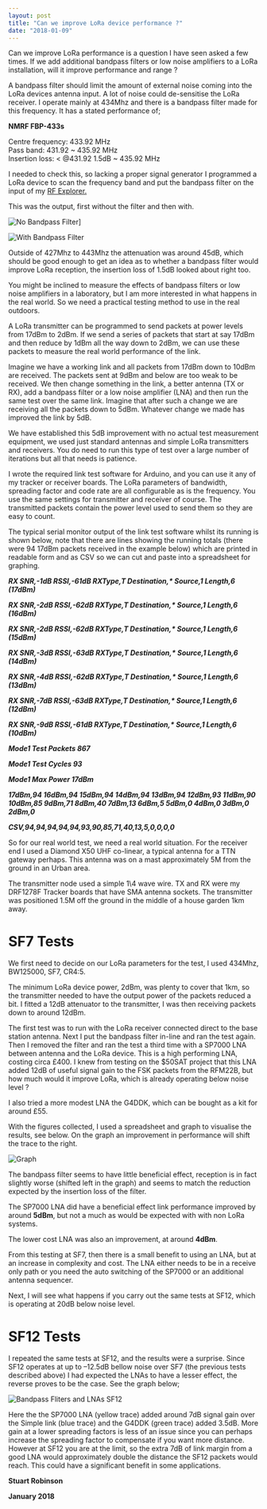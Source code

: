 ```yaml
---
layout: post
title: "Can we improve LoRa device performance ?"
date: "2018-01-09"
---
```


Can we improve LoRa performance is a question I have seen asked a few times. If we add additional bandpass filters or low noise amplifiers to a LoRa installation, will it improve performance and range ?

A bandpass filter should limit the amount of external noise coming into the LoRa devices antenna input. A lot of noise could de-sensitise the LoRa receiver. I operate mainly at 434Mhz and there is a bandpass filter made for this frequency. It has a stated performance of;

**NMRF FBP-433s**

Centre frequency: 433.92 MHz  
Pass band: 431.92 ~ 435.92 MHz  
Insertion loss: < @431.92 1.5dB ~ 435.92 MHz

I needed to check this, so lacking a proper signal generator I programmed a LoRa device to scan the frequency band and put the bandpass filter on the input of my [RF Explorer.](http://j3.rf-explorer.com/)

This was the output, first without the filter and then with.

![No Bandpass Filter](images/No-Bandpass-Filter_thumb.jpg "No Bandpass Filter")]

![With Bandpass Filter](images/With-Bandpass-Filter_thumb.jpg "With Bandpass Filter")

Outside of 427Mhz to 443Mhz the attenuation was around 45dB, which should be good enough to get an idea as to whether a bandpass filter would improve LoRa reception, the insertion loss of 1.5dB looked about right too.

You might be inclined to measure the effects of bandpass filters or low noise amplifiers in a laboratory, but I am more interested in what happens in the real world. So we need a practical testing method to use in the real outdoors.

A LoRa transmitter can be programmed to send packets at power levels from 17dBm to 2dBm. If we send a series of packets that start at say 17dBm and then reduce by 1dBm all the way down to 2dBm, we can use these packets to measure the real world performance of the link.

Imagine we have a working link and all packets from 17dBm down to 10dBm are received. The packets sent at 9dBm and below are too weak to be received. We then change something in the link, a better antenna (TX or RX), add a bandpass filter or a low noise amplifier (LNA) and then run the same test over the same link. Imagine that after such a change we are receiving all the packets down to 5dBm. Whatever change we made has improved the link by 5dB.

We have established this 5dB improvement with no actual test measurement equipment, we used just standard antennas and simple LoRa transmitters and receivers. You do need to run this type of test over a large number of iterations but all that needs is patience.

I wrote the required link test software for Arduino, and you can use it any of my tracker or receiver boards. The LoRa parameters of bandwidth, spreading factor and code rate are all configurable as is the frequency. You use the same settings for transmitter and receiver of course. The transmitted packets contain the power level used to send them so they are easy to count.

The typical serial monitor output of the link test software whilst its running is shown below, note that there are lines showing the running totals (there were 94 17dBm packets received in the example below) which are printed in readable form and as CSV so we can cut and paste into a spreadsheet for graphing.

_**RX SNR,-1dB RSSI,-61dB RXType,T Destination,\* Source,1 Length,6 (17dBm)**_

_**RX SNR,-2dB RSSI,-62dB RXType,T Destination,\* Source,1 Length,6 (16dBm)**_

_**RX SNR,-2dB RSSI,-62dB RXType,T Destination,\* Source,1 Length,6 (15dBm)**_

_**RX SNR,-3dB RSSI,-63dB RXType,T Destination,\* Source,1 Length,6 (14dBm)**_

_**RX SNR,-4dB RSSI,-62dB RXType,T Destination,\* Source,1 Length,6 (13dBm)**_

_**RX SNR,-7dB RSSI,-63dB RXType,T Destination,\* Source,1 Length,6 (12dBm)**_

_**RX SNR,-9dB RSSI,-61dB RXType,T Destination,\* Source,1 Length,6 (10dBm)**_

_**Mode1 Test Packets 867**_

_**Mode1 Test Cycles 93**_

_**Mode1 Max Power 17dBm**_

_**17dBm,94 16dBm,94 15dBm,94 14dBm,94 13dBm,94 12dBm,93 11dBm,90 10dBm,85 9dBm,71 8dBm,40 7dBm,13 6dBm,5 5dBm,0 4dBm,0 3dBm,0 2dBm,0**_

_**CSV,94,94,94,94,94,93,90,85,71,40,13,5,0,0,0,0**_

So for our real world test, we need a real world situation. For the receiver end I used a Diamond X50 UHF co-linear, a typical antenna for a TTN gateway perhaps. This antenna was on a mast approximately 5M from the ground in an Urban area.

The transmitter node used a simple 1\\4 wave wire. TX and RX were my DRF1278F Tracker boards that have SMA antenna sockets. The transmitter was positioned 1.5M off the ground in the middle of a house garden 1km away.

# SF7 Tests

We first need to decide on our LoRa parameters for the test, I used 434Mhz, BW125000, SF7, CR4:5.

The minimum LoRa device power, 2dBm, was plenty to cover that 1km, so the transmitter needed to have the output power of the packets reduced a bit. I fitted a 12dB attenuator to the transmitter, I was then receiving packets down to around 12dBm.

The first test was to run with the LoRa receiver connected direct to the base station antenna. Next I put the bandpass filter in-line and ran the test again. Then I removed the filter and ran the test a third time with a SP7000 LNA between antenna and the LoRa device. This is a high performing LNA, costing circa £400. I knew from testing on the $50SAT project that this LNA added 12dB of useful signal gain to the FSK packets from the RFM22B, but how much would it improve LoRa, which is already operating below noise level ?

I also tried a more modest LNA the G4DDK, which can be bought as a kit for around £55.

With the figures collected, I used a spreadsheet and graph to visualise the results, see below. On the graph an improvement in performance will shift the trace to the right.

![Graph](/images/Graph_thumb.jpg "Graph")

The bandpass filter seems to have little beneficial effect, reception is in fact slightly worse (shifted left in the graph) and seems to match the reduction expected by the insertion loss of the filter.

The SP7000 LNA did have a beneficial effect link performance improved by around **5dBm**, but not a much as would be expected with with non LoRa systems.

The lower cost LNA was also an improvement, at around **4dBm**.

From this testing at SF7, then there is a small benefit to using an LNA, but at an increase in complexity and cost. The LNA either needs to be in a receive only path or you need the auto switching of the SP7000 or an additional antenna sequencer.

Next, I will see what happens if you carry out the same tests at SF12, which is operating at 20dB below noise level.

# SF12 Tests

I repeated the same tests at SF12, and the results were a surprise. Since SF12 operates at up to –12.5dB bellow noise over SF7 (the previous tests described above) I had expected the LNAs to have a lesser effect, the reverse proves to be the case. See the graph below;

![Bandpass Fliters and LNAs SF12](/images/Bandpass-Fliters-and-LNAs-SF12_thumb.jpg "Bandpass Fliters and LNAs SF12")


Here the the SP7000 LNA (yellow trace) added around 7dB signal gain over the Simple link (blue trace) and the G4DDK (green trace) added 3.5dB. More gain at a lower spreading factors is less of an issue since you can perhaps increase the spreading factor to compensate if you want more distance. However at SF12 you are at the limit, so the extra 7dB of link margin from a good LNA would approximately double the distance the SF12 packets would reach. This could have a significant benefit in some applications.

**Stuart Robinson**

**January 2018**
